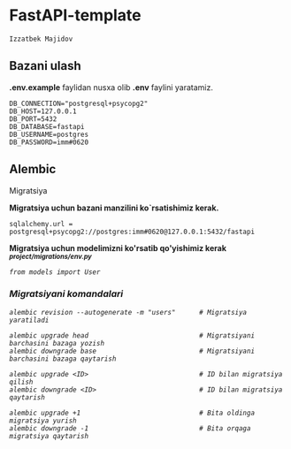 # FastAPI-template
```commandline
Izzatbek Majidov
```

## Bazani ulash

**.env.example** faylidan nusxa olib **.env** faylini yaratamiz.

```bazani ulash
DB_CONNECTION="postgresql+psycopg2"
DB_HOST=127.0.0.1
DB_PORT=5432
DB_DATABASE=fastapi
DB_USERNAME=postgres
DB_PASSWORD=imm#0620
```

## Alembic
Migratsiya

**Migratsiya uchun bazani manzilini ko`rsatishimiz kerak.**
```
sqlalchemy.url = postgresql+psycopg2://postgres:imm#0620@127.0.0.1:5432/fastapi
```

**Migratsiya uchun modelimizni ko'rsatib qo'yishimiz kerak <small><i>project/migrations/env.py<i></small>**

```
from models import User
``` 

### Migratsiyani komandalari
```
alembic revision --autogenerate -m "users"      # Migratsiya yaratiladi

alembic upgrade head                            # Migratsiyani barchasini bazaga yozish
alembic downgrade base                          # Migratsiyani barchasini bazaga qaytarish

alembic upgrade <ID>                            # ID bilan migratsiya qilish
alembic downgrade <ID>                          # ID bilan migratsiya qaytarish

alembic upgrade +1                              # Bita oldinga migratsiya yurish
alembic downgrade -1                            # Bita orqaga migratsiya qaytarish
```
